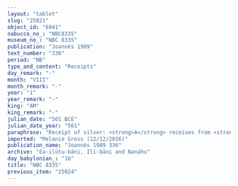 ```yaml
---
layout: "tablet"
slug: "25021"
object_id: "6941"
nabucco_no_: "NBC8335"
museum_no_: "NBC 8335"
publication: "Joannès 1989"
text_number: "336"
period: "NB"
type_and_content: "Receipts"
day_remark: "-"
month: "VIII"
month_remark: "-"
year: "1"
year_remark: "-"
king: "AM"
king_remark: "-"
julian_date: "561 BCE"
julian_date_year: "561"
paraphrase: "Receipt of silver: <strong>A</strong> receives from <strong>B</strong> 4 1/5 shekels of silver, including a vat (equivalent to?) a <em>huss&ucirc;</em>-container. In the presence (<em>ina u&scaron;uzzi</em>) of 1 witness (Marduk-zēru-ibni).<br /> &nbsp;<br /> <strong>A</strong> = Zēr-Bābili; <strong>B</strong> =Nab&ucirc;-&scaron;umu-ukīn<br /> &nbsp;"
imported: "Melanie Gross (12/12/2016)"
publication_name: "Joannès 1989 336"
archive: "Ea-ilūtu-bāni, Ilī-bāni and Nanāhu"
day_babylonian_: "16"
title: "NBC 8335"
previous_item: "25024"
---
```

